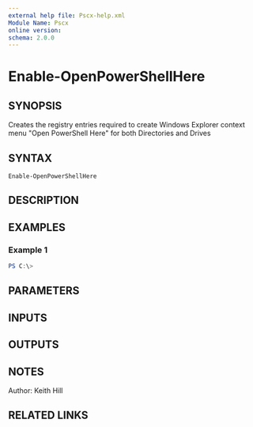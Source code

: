 ```yaml
---
external help file: Pscx-help.xml
Module Name: Pscx
online version:
schema: 2.0.0
---
```


# Enable-OpenPowerShellHere

## SYNOPSIS
Creates the registry entries required to create Windows Explorer context
menu "Open PowerShell Here" for both Directories and Drives

## SYNTAX

```
Enable-OpenPowerShellHere
```

## DESCRIPTION


## EXAMPLES

### Example 1
```powershell
PS C:\> 
```



## PARAMETERS

## INPUTS

## OUTPUTS

## NOTES
Author: Keith Hill

## RELATED LINKS

